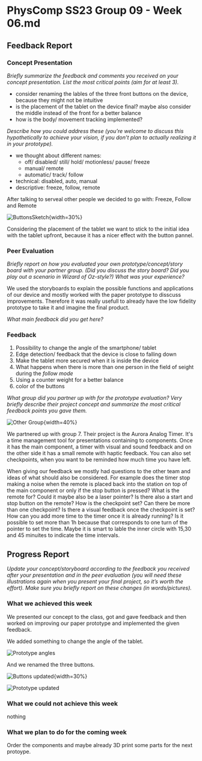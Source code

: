 # PhysComp SS23 Group 09 - Week 06.md

## Feedback Report

### Concept Presentation

_Briefly summarize the feedback and comments you received on your concept presentation. List the most critical points (aim for at least 3)._

- consider renaming the lables of the three front buttons on the device, because they might not be intuitive 
- is the placement of the tablet on the device final? maybe also consider the middle instead of the front for a better balance
- how is the body/ movement tracking implemented?

_Describe how you could address these (you’re welcome to discuss this hypothetically to achieve your vision, if you don’t plan to actually realizing it in your prototype)._

- we thought about different names:
    - off/ disabled/ still/ hold/ motionless/ pause/ freeze
    - manual/ remote
    - automatic/ track/ follow
- technical: disabled, auto, manual  
- descriptive: freeze, follow, remote

After talking to serveal other people we decided to go with: Freeze, Follow and Remote

![ButtonsSketch](Figures/buttonsSketch.jpg){width=30%}

Considering the placement of the tablet we want to stick to the initial idea with the tablet upfront, because it has a nicer effect with the button pannel.   

### Peer Evaluation

_Briefly report on how you evaluated your own prototype/concept/story board with your partner group. (Did you discuss the story board? Did you play out a scenario in Wizard of Oz-style?) What was your experience?_

We used the storyboards to explain the possible functions and applications of our device and mostly worked with the paper prototype to disscuss improvements. Therefore it was really usefull to already have the low fidelity prototype to take it and imagine the final product.  

_What main feedback did you get here?_

### Feedback  
1. Possibility to change the angle of the smartphone/ tablet  
2. Edge detection/ feedback that the device is close to falling down
3. Make the tablet more secured when it is inside the device 
4. What happens when there is more than one person in the field of seight during the _follow mode_
5. Using a counter weight for a better balance 
6. color of the buttons

_What group did you partner up with for the prototype evaluation? Very briefly describe their project concept and summarize the most critical feedback points you gave them._

![Other Group](Figures/feedbackOthers.jpg){width=40%}

We partnered up with group 7. Their project is the Aurora Analog Timer. It's a time management tool for presentations containing to components. Once it has the main component, a timer with visual and sound feedback and on the other side it has a small remote with haptic feedback. You can also set checkpoints, when you want to be reminded how much time you have left. 

When giving our feedback we mostly had questions to the other team and ideas of what should also be considered. For example does the timer stop making a noise when the remote is placed back into the station on top of the main component or only if the stop button is pressed? What is the remote for? Could it maybe also be a laser pointer? Is there also a start and stop button on the remote? How is the checkpoint set? Can there be more than one checkpoint? Is there a visual feedback once the checkpoint is set? How can you add more time to the timer once it is already running? Is it possible to set more than 1h because that corresponds to one turn of the pointer to set the time. Maybe it is smart to lable the inner circle with 15,30 and 45 minuites to indicate the time intervals. 



## Progress Report

_Update your concept/storyboard according to the feedback you received after your presentation and in the peer evaluation (you will need these illustrations again when you present your final project, so it’s worth the effort). Make sure you briefly report on these changes (in words/pictures)._

### What we achieved this week

We presented our concept to the class, got and gave feedback and then worked on improving our paper prototype and implemented the given feedback.  

We added something to change the angle of the tablet.  

![Prototype angles](Figures/prototype-2-angles.jpg)


And we renamed the three buttons. 

![Buttons updated](Figures/updatedButtons.jpg){width=30%}

![Prototype updated](Figures/prototype-2-updatedButtons.jpg)


### What we could not achieve this week

nothing

### What we plan to do for the coming week

Order the components and maybe already 3D print some parts for the next protoype. 
